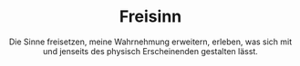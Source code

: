 ---
title: Freisinn
subtitle: 'Die Sinne freisetzen, meine Wahrnehmung erweitern, erleben, was sich mit und jenseits des physisch Erscheinenden gestalten lässt.'
layout: page.liquid
permalink: /freisinn/
tags: page

header: 
    image: /assets/freisinn/freisinn-bg.jpg
sections:
  - template: text
    copytext: |-
        Freiräume gewinnen, um Verantwortung zu tragen. 
        Möglichkeiten erweitern, um mich als ganzer Mensch in Aufgaben zu stellen

        In unseren „Freisinn“-Räumen dienen verschiedenste kreative, künstlerische und kontemplative Praktiken der erweiterten Erfahrung von „Führung“ oder der Verkörperung von „Verantwortung“. Denn Führung-Annehmen und Verantwortung-Ergreifen lassen sich jenseits der bekannten Pfade leichter erleben - auf sogenannten Umwegen oder in Zwischenräumen, mit der „Weisheit der Hand“ oder über das Spiel, wo der „Mensch ganz Mensch“ ist. Wir gehen Wege der Übung, wollen die Sinne bewusst frei nutzen, die Wahrnehmung erweitern, erleben, was sich mit und jenseits des physisch Erscheinenden gestalten lässt. Freisinn bedeutet auch freien Sinn zu finden, der als authentischer Teil der eigenen Identität entdeckt werden will.
---